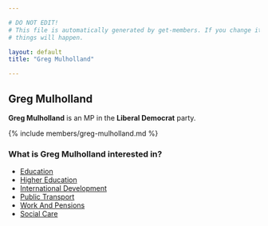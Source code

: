```yaml
---

# DO NOT EDIT!
# This file is automatically generated by get-members. If you change it, bad
# things will happen.

layout: default
title: "Greg Mulholland"

---
```


## Greg Mulholland

**Greg Mulholland** is an MP in the **Liberal Democrat** party.

{% include members/greg-mulholland.md %}

### What is Greg Mulholland interested in?


* [Education](/interests/education.html)
* [Higher Education](/interests/higher-education.html)
* [International Development](/interests/international-development.html)
* [Public Transport](/interests/public-transport.html)
* [Work And Pensions](/interests/work-and-pensions.html)
* [Social Care](/interests/social-care.html)
